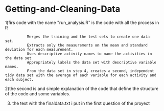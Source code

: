 # Getting-and-Cleaning-Data
   1)firs code with the name "run_analysis.R" is the code with all the process in R
              
              Merges the training and the test sets to create one data set.
              Extracts only the measurements on the mean and standard deviation for each measurement.
              Uses descriptive activity names to name the activities in the data set
              Appropriately labels the data set with descriptive variable names.
              From the data set in step 4, creates a second, independent tidy data set with the average of each variable for each activity and each subject.
   
   
   2)the second is and simple explanation of the code that define the structure of the code and some variables.
  
   3) the text with the finaldata.txt i put in the first question of the proyect
   
   
